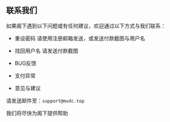 ## 联系我们

如果阁下遇到以下问题或有任何建议，欢迎通过以下方式与我们联系：

* 重设密码
请使用注册邮箱发送，或发送付款截图与用户名

* 找回用户名
请发送付款截图

* BUG反馈
* 支付异常
* 意见与建议

请发送邮件至：`support@mvdc.top`

我们将尽快为阁下提供帮助